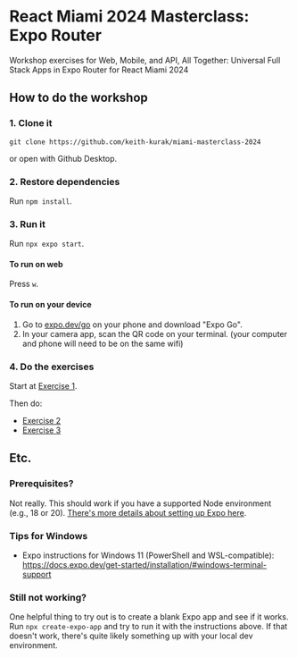 # React Miami 2024 Masterclass: Expo Router
Workshop exercises for Web, Mobile, and API, All Together: Universal Full Stack Apps in Expo Router for React Miami 2024

## How to do the workshop
### 1. Clone it
`git clone https://github.com/keith-kurak/miami-masterclass-2024`

or open with Github Desktop.

### 2. Restore dependencies
Run `npm install`.

### 3. Run it
Run `npx expo start`.

#### To run on web
Press `w`.

#### To run on your device
1. Go to [expo.dev/go](https://expo.dev/go) on your phone and download "Expo Go".
2. In your camera app, scan the QR code on your terminal.
(your computer and phone will need to be on the same wifi)

### 4. Do the exercises
Start at [Exercise 1](/workshop/01-hello-router.md).

Then do:
- [Exercise 2](/workshop/02-dynamic-routes.md)
- [Exercise 3](/workshop/03-api-routes.md)

## Etc.
### Prerequisites?
Not really. This should work if you have a supported Node environment (e.g., 18 or 20). [There's more details about setting up Expo here](https://docs.expo.dev/get-started/installation/).
### Tips for Windows
- Expo instructions for Windows 11 (PowerShell and WSL-compatible): https://docs.expo.dev/get-started/installation/#windows-terminal-support
### Still not working?
One helpful thing to try out is to create a blank Expo app and see if it works. Run `npx create-expo-app` and try to run it with the instructions above. If that doesn't work, there's quite likely something up with your local dev environment.
